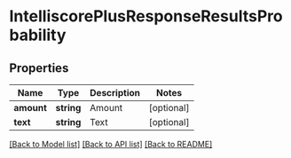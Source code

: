 # IntelliscorePlusResponseResultsProbability

## Properties
Name | Type | Description | Notes
------------ | ------------- | ------------- | -------------
**amount** | **string** | Amount | [optional] 
**text** | **string** | Text | [optional] 

[[Back to Model list]](../README.md#documentation-for-models) [[Back to API list]](../README.md#documentation-for-api-endpoints) [[Back to README]](../README.md)


